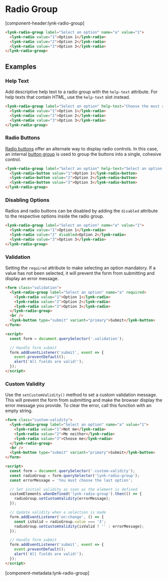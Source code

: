# Radio Group

[component-header:lynk-radio-group]

```html preview
<lynk-radio-group label="Select an option" name="a" value="1">
  <lynk-radio value="1">Option 1</lynk-radio>
  <lynk-radio value="2">Option 2</lynk-radio>
  <lynk-radio value="3">Option 3</lynk-radio>
</lynk-radio-group>
```

## Examples

### Help Text

Add descriptive help text to a radio group with the `help-text` attribute. For help texts that contain HTML, use the `help-text` slot instead.

```html preview
<lynk-radio-group label="Select an option" help-text="Choose the most appropriate option." name="a" value="1">
  <lynk-radio value="1">Option 1</lynk-radio>
  <lynk-radio value="2">Option 2</lynk-radio>
  <lynk-radio value="3">Option 3</lynk-radio>
</lynk-radio-group>
```

### Radio Buttons

[Radio buttons](/components/radio-button) offer an alternate way to display radio controls. In this case, an internal [button group](/components/button-group) is used to group the buttons into a single, cohesive control.

```html preview
<lynk-radio-group label="Select an option" help-text="Select an option that makes you proud." name="a" value="1">
  <lynk-radio-button value="1">Option 1</lynk-radio-button>
  <lynk-radio-button value="2">Option 2</lynk-radio-button>
  <lynk-radio-button value="3">Option 3</lynk-radio-button>
</lynk-radio-group>
```

### Disabling Options

Radios and radio buttons can be disabled by adding the `disabled` attribute to the respective options inside the radio group.

```html preview
<lynk-radio-group label="Select an option" name="a" value="1">
  <lynk-radio value="1">Option 1</lynk-radio>
  <lynk-radio value="2" disabled>Option 2</lynk-radio>
  <lynk-radio value="3">Option 3</lynk-radio>
</lynk-radio-group>
```

### Validation

Setting the `required` attribute to make selecting an option mandatory. If a value has not been selected, it will prevent the form from submitting and display an error message.

```html preview
<form class="validation">
  <lynk-radio-group label="Select an option" name="a" required>
    <lynk-radio value="1">Option 1</lynk-radio>
    <lynk-radio value="2">Option 2</lynk-radio>
    <lynk-radio value="3">Option 3</lynk-radio>
  </lynk-radio-group>
  <br />
  <lynk-button type="submit" variant="primary">Submit</lynk-button>
</form>

<script>
  const form = document.querySelector('.validation');

  // Handle form submit
  form.addEventListener('submit', event => {
    event.preventDefault();
    alert('All fields are valid!');
  });
</script>
```

### Custom Validity

Use the `setCustomValidity()` method to set a custom validation message. This will prevent the form from submitting and make the browser display the error message you provide. To clear the error, call this function with an empty string.

```html preview
<form class="custom-validity">
  <lynk-radio-group label="Select an option" name="a" value="1">
    <lynk-radio value="1">Not me</lynk-radio>
    <lynk-radio value="2">Me neither</lynk-radio>
    <lynk-radio value="3">Choose me</lynk-radio>
  </lynk-radio-group>
  <br />
  <lynk-button type="submit" variant="primary">Submit</lynk-button>
</form>

<script>
  const form = document.querySelector('.custom-validity');
  const radioGroup = form.querySelector('lynk-radio-group');
  const errorMessage = 'You must choose the last option';

  // Set initial validity as soon as the element is defined
  customElements.whenDefined('lynk-radio-group').then(() => {
    radioGroup.setCustomValidity(errorMessage);
  });

  // Update validity when a selection is made
  form.addEventListener('on:change', () => {
    const isValid = radioGroup.value === '3';
    radioGroup.setCustomValidity(isValid ? '' : errorMessage);
  });

  // Handle form submit
  form.addEventListener('submit', event => {
    event.preventDefault();
    alert('All fields are valid!');
  });
</script>
```

[component-metadata:lynk-radio-group]
